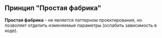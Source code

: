 ## Принцип "Простая фабрика"

**Простая фабрика** - не является паттерном проектирования, но позволяет отделить изменяемые параметры (ослабить зависимость в коде).